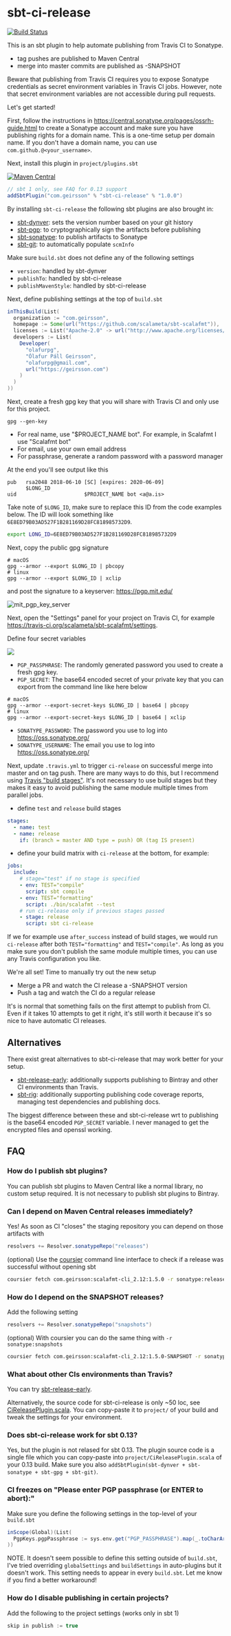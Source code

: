 # sbt-ci-release
[![Build Status](https://travis-ci.org/olafurpg/sbt-ci-release.svg?branch=master)](https://travis-ci.org/olafurpg/sbt-ci-release)

This is an sbt plugin to help automate publishing from Travis CI to Sonatype.

- tag pushes are published to Maven Central
- merge into master commits are published as -SNAPSHOT

Beware that publishing from Travis CI requires you to expose Sonatype
credentials as secret environment variables in Travis CI jobs. However, note
that secret environment variables are not accessible during pull requests.

Let's get started!

First, follow the instructions in
https://central.sonatype.org/pages/ossrh-guide.html to create a Sonatype account
and make sure you have publishing rights for a domain name.
This is a one-time setup per domain name.
If you don't have a domain name, you can use `com.github.@<your_username>`.

Next, install this plugin in `project/plugins.sbt`

[![Maven Central](https://maven-badges.herokuapp.com/maven-central/com.geirsson/sbt-ci-release/badge.svg)](https://maven-badges.herokuapp.com/maven-central/com.geirsson/sbt-ci-release)

```scala
// sbt 1 only, see FAQ for 0.13 support
addSbtPlugin("com.geirsson" % "sbt-ci-release" % "1.0.0")
```

By installing `sbt-ci-release` the following sbt plugins are also brought in:

- [sbt-dynver](https://github.com/dwijnand/sbt-dynver): sets the version number
  based on your git history
- [sbt-pgp](https://github.com/sbt/sbt-pgp): to cryptographically sign the
  artifacts before publishing
- [sbt-sonatype](https://github.com/xerial/sbt-sonatype): to publish artifacts
  to Sonatype
- [sbt-git](https://github.com/sbt/sbt-git): to automatically populate `scmInfo`

Make sure `build.sbt` does not define any of the following settings

- `version`: handled by sbt-dynver
- `publishTo`: handled by sbt-ci-release
- `publishMavenStyle`: handled by sbt-ci-release

Next, define publishing settings at the top of `build.sbt`

```scala
inThisBuild(List(
  organization := "com.geirsson",
  homepage := Some(url("https://github.com/scalameta/sbt-scalafmt")),
  licenses := List("Apache-2.0" -> url("http://www.apache.org/licenses/LICENSE-2.0")),
  developers := List(
    Developer(
      "olafurpg",
      "Ólafur Páll Geirsson",
      "olafurpg@gmail.com",
      url("https://geirsson.com")
    )
  )
))
```

Next, create a fresh gpg key that you will share with Travis CI and only use for
this project.

```
gpg --gen-key
```

- For real name, use "$PROJECT_NAME bot". For example, in Scalafmt I use
  "Scalafmt bot"
- For email, use your own email address
- For passphrase, generate a random password with a password manager

At the end you'll see output like this

```
pub   rsa2048 2018-06-10 [SC] [expires: 2020-06-09]
      $LONG_ID
uid                      $PROJECT_NAME bot <a@a.is>
```

Take note of `$LONG_ID`, make sure to replace this ID from the code
examples below. The ID will look something like
`6E8ED79B03AD527F1B281169D28FC818985732D9`.

```bash
export LONG_ID=6E8ED79B03AD527F1B281169D28FC818985732D9
```

Next, copy the public gpg signature

```
# macOS
gpg --armor --export $LONG_ID | pbcopy
# linux
gpg --armor --export $LONG_ID | xclip
```

and post the signature to a keyserver: https://pgp.mit.edu/

![mit_pgp_key_server](https://user-images.githubusercontent.com/1408093/41208114-b8c89dce-6d1f-11e8-9280-9ab2b70bb0d7.jpg)

Next, open the "Settings" panel for your project on Travis CI, for example
https://travis-ci.org/scalameta/sbt-scalafmt/settings.

Define four secret variables

![](https://user-images.githubusercontent.com/1408093/41207402-bbb3970a-6d15-11e8-8772-000cc194ee92.png)

- `PGP_PASSPHRASE`: The randomly generated password you used to create a fresh
  gpg key.
- `PGP_SECRET`: The base64 encoded secret of your private key that you can
  export from the command line like here below

```
# macOS
gpg --armor --export-secret-keys $LONG_ID | base64 | pbcopy
# linux
gpg --armor --export-secret-keys $LONG_ID | base64 | xclip
```

- `SONATYPE_PASSWORD`: The password you use to log into
  https://oss.sonatype.org/
- `SONATYPE_USERNAME`: The email you use to log into https://oss.sonatype.org/

Next, update `.travis.yml` to trigger `ci-release` on successful merge into
master and on tag push. There are many ways to do this, but I recommend using
[Travis "build stages"](https://docs.travis-ci.com/user/build-stages/).
It's not necessary to use build stages but they makes it easy to avoid
publishing the same module multiple times from parallel jobs.

- define `test` and `release` build stages

```yml
stages:
  - name: test
  - name: release
    if: (branch = master AND type = push) OR (tag IS present)
```

- define your build matrix with `ci-release` at the bottom, for example:

```yml
jobs:
  include:
    # stage="test" if no stage is specified
    - env: TEST="compile"
      script: sbt compile
    - env: TEST="formatting"
      script: ./bin/scalafmt --test
    # run ci-release only if previous stages passed
    - stage: release
      script: sbt ci-release
```

If we for example use `after_success` instead of build stages, we
would run `ci-release` after both `TEST="formatting"` and `TEST="compile"`. As
long as you make sure you don't publish the same module multiple times, you can
use any Travis configuration you like.

We're all set! Time to manually try out the new setup

- Merge a PR and watch the CI release a -SNAPSHOT version
- Push a tag and watch the CI do a regular release

It's is normal that something fails on the first attempt to publish from CI.
Even if it takes 10 attempts to get it right, it's still worth it because it's
so nice to have automatic CI releases.


## Alternatives

There exist great alternatives to sbt-ci-release that may work better for your setup.

- [sbt-release-early](https://github.com/scalacenter/sbt-release-early): additionally supports publishing to Bintray and
  other CI environments than Travis.
- [sbt-rig](https://github.com/Verizon/sbt-rig): additionally supporting publishing code
  coverage reports, managing test dependencies and publishing docs.
 
The biggest difference between these and sbt-ci-release wrt to publishing
is the base64 encoded `PGP_SECRET` variable.
I never managed to get the encrypted files and openssl working.
  
## FAQ

### How do I publish sbt plugins?

You can publish sbt plugins to Maven Central like a normal library, no custom setup required.
It is not necessary to publish sbt plugins to Bintray.

### Can I depend on Maven Central releases immediately?

Yes! As soon as CI "closes" the staging repository you can depend on those artifacts with

```scala
resolvers += Resolver.sonatypeRepo("releases")
```

(optional) Use the [coursier](https://github.com/coursier/coursier/#command-line) command line 
interface to check if a release was successful without opening sbt

```bash
coursier fetch com.geirsson:scalafmt-cli_2.12:1.5.0 -r sonatype:releases
```

### How do I depend on the SNAPSHOT releases?

Add the following setting

```scala
resolvers += Resolver.sonatypeRepo("snapshots")
```

(optional) With coursier you can do the same thing with `-r sonatype:snapshots`

```bash
coursier fetch com.geirsson:scalafmt-cli_2.12:1.5.0-SNAPSHOT -r sonatype:snapshots
```

### What about other CIs environments than Travis?

You can try [sbt-release-early](https://github.com/scalacenter/sbt-release-early).

Alternatively, the source code for sbt-ci-release is only ~50 loc, see
[CiReleasePlugin.scala](https://github.com/olafurpg/sbt-ci-release/blob/master/plugin/src/main/scala/com/geirsson/CiReleasePlugin.scala).
You can copy-paste it to `project/` of your build and tweak the settings for your
environment.

### Does sbt-ci-release work for sbt 0.13?

Yes, but the plugin is not relased for sbt 0.13.
The plugin source code is a single file which you can copy-paste into `project/CiReleasePlugin.scala`
of your 0.13 build.
Make sure you also `addSbtPlugin(sbt-dynver + sbt-sonatype + sbt-gpg + sbt-git)`.

### CI freezes on "Please enter PGP passphrase (or ENTER to abort):"

Make sure you define the following settings in the top-level of your `build.sbt`
```scala
inScope(Global)(List(
  PgpKeys.pgpPassphrase := sys.env.get("PGP_PASSPHRASE").map(_.toCharArray())
))
```
NOTE. It doesn't seem possible to define this setting outside of `build.sbt`, I've tried 
overriding `globalSettings` and `buildSettings` in auto-plugins but it doesn't work.
This setting needs to appear in every `build.sbt`.
Let me know if you find a better workaround!

### How do I disable publishing in certain projects?

Add the following to the project settings (works only in sbt 1)

```scala
skip in publish := true
```
